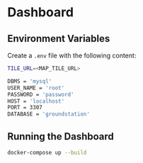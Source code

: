 # Dashboard

## Environment Variables

Create a `.env` file with the following content:

```bash
TILE_URL=<MAP_TILE_URL>

DBMS = 'mysql'
USER_NAME = 'root'
PASSWORD = 'password'
HOST = 'localhost'
PORT = 3307
DATABASE = 'groundstation'
```

## Running the Dashboard

```bash
docker-compose up --build
```